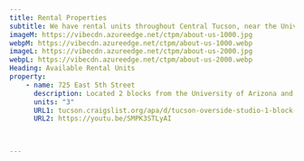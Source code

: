 ```yaml
---
title: Rental Properties
subtitle: We have rental units throughout Central Tucson, near the University of Arizona. See available units below or <a class="link dim" href="/contact">contact us</a> with questions or to apply.
imageM: https://vibecdn.azureedge.net/ctpm/about-us-1000.jpg
webpM: https://vibecdn.azureedge.net/ctpm/about-us-1000.webp
imageL: https://vibecdn.azureedge.net/ctpm/about-us-2000.jpg
webpL: https://vibecdn.azureedge.net/ctpm/about-us-2000.webp
Heading: Available Rental Units
property: 
    - name: 725 East 5th Street
      description: Located 2 blocks from the University of Arizona and less than a 5-minute car ride from 4th Ave, Downtown and Banner Medical, this oversized studio has a wall A/C unit, coin laundry onsite and includes 1 on-site parking space. Landlord pays for water, sewer and trash. Tenant will pay for all other utilities. 
      units: "3"
      URL1: tucson.craigslist.org/apa/d/tucson-overside-studio-1-block-from-of/7188041125.html
      URL2: https://youtu.be/SMPK3STLyAI

    

---
```




